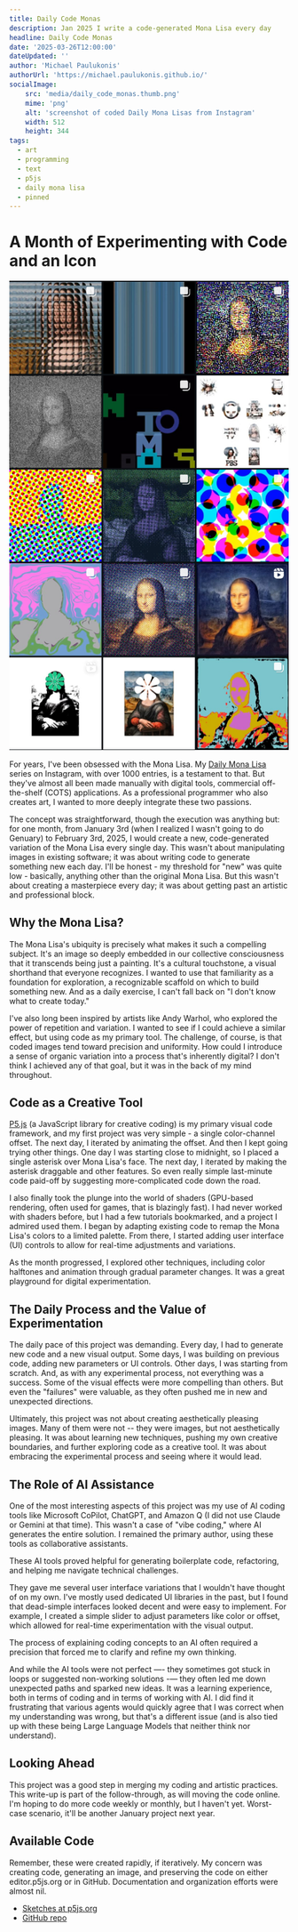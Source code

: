 ```yaml
---
title: Daily Code Monas
description: Jan 2025 I write a code-generated Mona Lisa every day
headline: Daily Code Monas
date: '2025-03-26T12:00:00'
dateUpdated: ''
author: 'Michael Paulukonis'
authorUrl: 'https://michael.paulukonis.github.io/'
socialImage:
    src: 'media/daily_code_monas.thumb.png'
    mime: 'png'
    alt: 'screenshot of coded Daily Mona Lisas from Instagram'
    width: 512
    height: 344
tags: 
  - art
  - programming
  - text
  - p5js
  - daily mona lisa
  - pinned
---
```


# A Month of Experimenting with Code and an Icon

![screenshot of coded Daily Mona Lisas from Instagram](media/daily_code_monas.01.png)

For years, I've been obsessed with the Mona Lisa.  My [Daily Mona Lisa](https://www.instagram.com/explore/search/keyword/?q=%23dailymonalisa) series on Instagram, with over 1000 entries, is a testament to that.  But they've almost all been made manually with digital tools, commercial off-the-shelf (COTS) applications. As a professional programmer who also creates art, I wanted to more deeply integrate these two passions.

The concept was straightforward, though the execution was anything but: for one month, from January 3rd (when I realized I wasn't going to do Genuary) to February 3rd, 2025, I would create a new, code-generated variation of the Mona Lisa every single day.  This wasn't about manipulating images in existing software; it was about writing code to generate something new each day. I'll be honest - my threshold for "new" was quite low - basically, anything other than the original Mona Lisa. But this wasn't about creating a masterpiece every day; it was about getting past an artistic and professional block.

## Why the Mona Lisa?

The Mona Lisa's ubiquity is precisely what makes it such a compelling subject.  It's an image so deeply embedded in our collective consciousness that it transcends being just a painting.  It's a cultural touchstone, a visual shorthand that everyone recognizes.  I wanted to use that familiarity as a foundation for exploration, a recognizable scaffold on which to build something new. And as a daily exercise, I can't fall back on "I don't know what to create today."

I've also long been inspired by artists like Andy Warhol, who explored the power of repetition and variation.  I wanted to see if I could achieve a similar effect, but using code as my primary tool.  The challenge, of course, is that coded images tend toward precision and uniformity.  How could I introduce a sense of organic variation into a process that's inherently digital? I don't think I achieved any of that goal, but it was in the back of my mind throughout.

## Code as a Creative Tool

[P5.js](https://p5js.org) (a JavaScript library for creative coding) is my primary visual code framework, and my first project was very simple - a single color-channel offset. The next day, I iterated by animating the offset. And then I kept going trying other things. One day I was starting close to midnight, so I placed a single asterisk over Mona Lisa's face. The next day, I iterated by making the asterisk draggable and other features. So even really simple last-minute code paid-off by suggesting more-complicated code down the road.

I also finally took the plunge into the world of shaders (GPU-based rendering, often used for games, that is blazingly fast).  I had never worked with shaders before, but I had a few tutorials bookmarked, and a project I admired used them.  I began by adapting existing code to remap the Mona Lisa's colors to a limited palette.  From there, I started adding user interface (UI) controls to allow for real-time adjustments and variations. 

As the month progressed, I explored other techniques, including color halftones and animation through gradual parameter changes.  It was a great playground for digital experimentation.

## The Daily Process and the Value of Experimentation

The daily pace of this project was demanding.  Every day, I had to generate new code and a new visual output.  Some days, I was building on previous code, adding new parameters or UI controls.  Other days, I was starting from scratch.  And, as with any experimental process, not everything was a success.  Some of the visual effects were more compelling than others.  But even the "failures" were valuable, as they often pushed me in new and unexpected directions.

Ultimately, this project was not about creating aesthetically pleasing images. Many of them were not -- they were images, but not aesthetically pleasing.  It was about learning new techniques, pushing my own creative boundaries, and further exploring code as a creative tool.  It was about embracing the experimental process and seeing where it would lead.


## The Role of AI Assistance

One of the most interesting aspects of this project was my use of AI coding tools like Microsoft CoPilot, ChatGPT, and Amazon Q (I did not use Claude or Gemini at that time).  This wasn't a case of "vibe coding," where AI generates the entire solution.  I remained the primary author, using these tools as collaborative assistants.

These AI tools proved helpful for generating boilerplate code, refactoring, and helping me navigate technical challenges.

They gave me several user interface variations that I wouldn't have thought of on my own. I've mostly used dedicated UI libraries in the past, but I found that dead-simple interfaces looked decent and were easy to implement. For example, I created a simple slider to adjust parameters like color or offset, which allowed for real-time experimentation with the visual output.

The process of explaining coding concepts to an AI often required a precision that forced me to clarify and refine my own thinking.

And while the AI tools were not perfect —- they sometimes got stuck in loops or suggested non-working solutions -— they often led me down unexpected paths and sparked new ideas.  It was a learning experience, both in terms of coding and in terms of working with AI. I did find it frustrating that various agents would quickly agree that I was correct when my understanding was wrong, but that's a different issue (and is also tied up with these being Large Language Models that neither think nor understand).

## Looking Ahead

This project was a good step in merging my coding and artistic practices. This write-up is part of the follow-through, as will moving the code online. I'm hoping to do more code weekly or monthly, but I haven't yet. Worst-case scenario, it'll be another January project next year.

## Available Code

Remember, these were created rapidly, if iteratively. My concern was creating code, generating an image, and preserving the code on either editor.p5js.org or in GitHub. Documentation and organization efforts were almost nil.

- [Sketches at p5js.org](https://editor.p5js.org/MichaelPaulukonis/collections/FIttw4tlC)
- [GitHub repo](https://github.com/MichaelPaulukonis/daily-code-mona-lisa-2025)